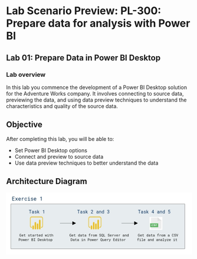 # Lab Scenario Preview: PL-300: Prepare data for analysis with Power BI

## Lab 01: Prepare Data in Power BI Desktop

### Lab overview

In this lab you commence the development of a Power BI Desktop solution for the Adventure Works company. It involves connecting to source data, previewing the data, and using data preview techniques to understand the characteristics and quality of the source data.

## Objective
  
After completing this lab, you will be able to:

- Set Power BI Desktop options
- Connect and preview to source data
- Use data preview techniques to better understand the data

## Architecture Diagram

 ![](media/Mod1.png)
